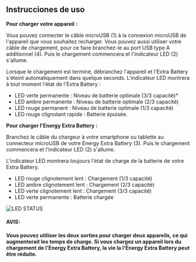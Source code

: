 ## Instrucciones de uso

**Pour charger votre appareil :**

Vous pouvez connecter le câble microUSB (1) à la connexion microUSB de l'appareil que vous souhaitez recharger. Vous pouvez aussi utiliser votre câble de chargement, pour ce faire branchez-le au port USB type A additionnel (4). Puis le chargement commencera et l'indicateur LED (2) s'allume.

Lorsque le chargement est terminé, débranchez l'appareil et l'Extra Battery s'éteint automatiquement dans quelque seconds.
L'indicateur LED montrera à tout moment l'état de l'Extra Battery :

* LED verte permanente :  Niveau de batterie optimale (3/3 capacité)*
* LED ambre permanente :  Niveau de batterie optimale (2/3 capacité)
* LED rouge permanent :  Niveau de batterie optimale (1/3 capacité)
* LED rouge clignotant rapide : Batterie épuisée.


**Pour charger l'Energy Extra Battery :**

Branchez le câble du chargeur à votre smartphone ou tablette au connecteur microUSB de votre Energy Extra Battery (3). Puis le chargement commencera et l'indicateur LED (2) s'allume.

L'indicateur LED montrera toujours l'état de charge de la batterie de votre Extra Battery.

*	LED rouge clignotement lent : Chargement (1/3 capacité)
*	LED ambre clignotement lent : Chargement (2/3 capacité)
*	LED verte clignotement lent : Chargement (3/3 capacité)
*	LED verte permanente :  Batterie chargée


![LED STATUS](http://static.energysistem.com/images/manuals/42252/55c071b2d0c5d.jpg)

#### **AVIS:**

#### Vous pouvez utiliser les deux sorties pour charger deux appareils, ce qui augmenterait les temps de charge. Si vous chargez un appareil lors du chargement de l'Energy Extra Battery, la vie la l'Energy Extra Battery peut être réduite.


